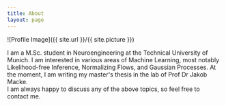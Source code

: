 ```yaml
---
title: About
layout: page
---
```

![Profile Image]({{ site.url }}/{{ site.picture }})

<p>I am a M.Sc. student in Neuroengineering at the Technical University of Munich.
I am interested in various areas of Machine Learning, most notably Likelihood-free Inference, Normalizing Flows, and Gaussian Processes. At the moment, I am writing my master's thesis in the lab of Prof Dr Jakob Macke.<br/>
I am always happy to discuss any of the above topics, so feel free to contact me.</p>
